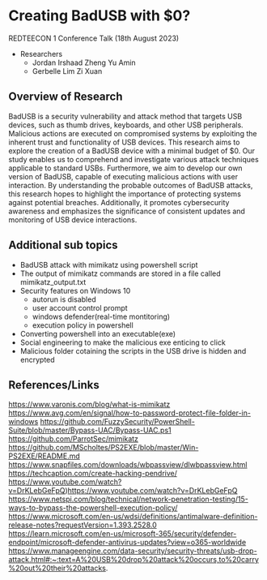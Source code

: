 # Creating BadUSB with $0?
REDTEECON 1 Conference Talk (18th August 2023)
- Researchers
  - Jordan Irshaad Zheng Yu Amin
  - Gerbelle Lim Zi Xuan

## Overview of Research
BadUSB is a security vulnerability and attack method that targets USB devices, such as thumb drives, keyboards, and other USB peripherals. Malicious actions are executed on compromised systems by exploiting the inherent trust and functionality of USB devices. This research aims to explore the creation of a BadUSB device with a minimal budget of $0. 
Our study enables us to comprehend and investigate various attack techniques applicable to standard USBs. Furthermore, we aim to develop our own version of BadUSB, capable of executing malicious actions with user interaction. By understanding the probable outcomes of BadUSB attacks, this research hopes to highlight the importance of protecting systems against potential breaches. Additionally, it promotes cybersecurity awareness and emphasizes the significance of consistent updates and monitoring of USB device interactions.


## Additional sub topics
- BadUSB attack with mimikatz using powershell script
- The output of mimikatz commands are stored in a file called mimikatz_output.txt 
- Security features on Windows 10
  - autorun is disabled
  - user account control prompt
  - windows defender(real-time montitoring)
  - execution policy in powershell
- Converting powershell into an executable(exe) 
- Social engineering to make the malicious exe enticing to click
- Malicious folder cotaining the scripts in the USB drive is hidden and encrypted
  


## References/Links
https://www.varonis.com/blog/what-is-mimikatz 
https://www.avg.com/en/signal/how-to-password-protect-file-folder-in-windows 
https://github.com/FuzzySecurity/PowerShell-Suite/blob/master/Bypass-UAC/Bypass-UAC.ps1 
https://github.com/ParrotSec/mimikatz 
https://github.com/MScholtes/PS2EXE/blob/master/Win-PS2EXE/README.md
https://www.snapfiles.com/downloads/wbpassview/dlwbpassview.html 
https://techcaption.com/create-hacking-pendrive/
https://www.youtube.com/watch?v=DrKLebGeFpQ)https://www.youtube.com/watch?v=DrKLebGeFpQ
https://www.netspi.com/blog/technical/network-penetration-testing/15-ways-to-bypass-the-powershell-execution-policy/ 
https://www.microsoft.com/en-us/wdsi/definitions/antimalware-definition-release-notes?requestVersion=1.393.2528.0 
https://learn.microsoft.com/en-us/microsoft-365/security/defender-endpoint/microsoft-defender-antivirus-updates?view=o365-worldwide 
https://www.manageengine.com/data-security/security-threats/usb-drop-attack.html#:~:text=A%20USB%20drop%20attack%20occurs,to%20carry%20out%20their%20attacks.
